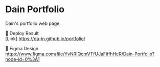 # Dain Portfolio
Dain's portfolio web page

🔗 Deploy Result  
[Link] https://da-in.github.io/portfolio/

🎨 Figma Design  
https://www.figma.com/file/YvNRIQcmVTfUJaFiffhHcR/Dain-Portfolio?node-id=0%3A1
